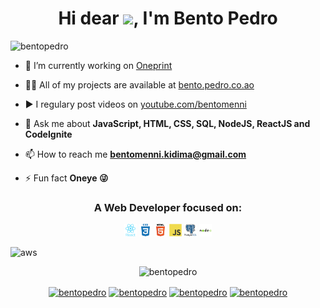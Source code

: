 
<h1 align="center">Hi dear <img src="https://raw.githubusercontent.com/kaueMarques/kaueMarques/master/hi.gif" width="30px">, I'm Bento Pedro</h1>
<p align="left"> <img src="https://komarev.com/ghpvc/?username=bentopedro" alt="bentopedro" /> </p>

- 🔭 I’m currently working on [Oneprint](https://Oneprint.co.ao)

- 👨‍💻 All of my projects are available at [bento.pedro.co.ao](https://bento.pedro.co.ao)

- ▶️ I regulary post videos on [youtube.com/bentomenni](https://youtube.com/bentomenni)

- 💬 Ask me about **JavaScript, HTML, CSS, SQL, NodeJS, ReactJS and CodeIgnite**

- 📫 How to reach me **bentomenni.kidima@gmail.com**

- ⚡ Fun fact **Oneye 😜**

<h3 align="center">A Web Developer focused on:</h3>

<p align="center">
<img src="https://raw.githubusercontent.com/devicons/devicon/master/icons/react/react-original-wordmark.svg" alt="react" width="20" height="20"/>
<img src="https://raw.githubusercontent.com/devicons/devicon/master/icons/css3/css3-plain-wordmark.svg" alt="css3"  width="20" height="20"/>
<img src="https://raw.githubusercontent.com/devicons/devicon/master/icons/html5/html5-original-wordmark.svg" alt="html5"  width="20" height="20"/>
<img src="https://raw.githubusercontent.com/devicons/devicon/master/icons/javascript/javascript-original.svg" alt="javascript" width="20" height="20"/>
<img src="https://raw.githubusercontent.com/devicons/devicon/master/icons/postgresql/postgresql-original-wordmark.svg" alt="postgresql" width="20" height="20"/>
<img src="https://raw.githubusercontent.com/devicons/devicon/master/icons/nodejs/nodejs-original-wordmark.svg" alt="nodejs" width="20" height="20"/></p>
<img src="https://raw.githubusercontent.com/devicons/devicon/master/icons/nodejs/aws-original-wordmark.svg" alt="aws" width="20" height="20"/></p>
<p align="center">
<img src="https://github-readme-stats.vercel.app/api?username=bentopedro&show_icons=true" alt="bentopedro"/> 
</p>

<p align="center">
<!--a href="https://codepen.io/bentopedro" target="blank"><img align="center" src="https://cdn.jsdelivr.net/npm/simple-icons@3.0.1/icons/codepen.svg" alt="bentopedro" height="20" width="20" /></a-->
<a href="https://twitter.com/bentopedro" target="blank"><img align="center" src="https://cdn.jsdelivr.net/npm/simple-icons@3.0.1/icons/twitter.svg" alt="bentopedro" height="20" width="20" /></a>
<a href="https://linkedin.com/in/bentopedro" target="blank"><img align="center" src="https://cdn.jsdelivr.net/npm/simple-icons@3.0.1/icons/linkedin.svg" alt="bentopedro" height="20" width="20" /></a>
<!--a href="https://stackoverflow.com/bentopedro" target="blank"><img align="center" src="https://cdn.jsdelivr.net/npm/simple-icons@3.0.1/icons/stackoverflow.svg" alt="bentopedro" height="20" width="20" /></a-->
<!--a href="https://codesandbox.com/bentopedro" target="blank"><img align="center" src="https://cdn.jsdelivr.net/npm/simple-icons@3.0.1/icons/codesandbox.svg" alt="bentopedro" height="20" width="20" /></a-->
<a href="https://fb.com/bentomenni" target="blank"><img align="center" src="https://cdn.jsdelivr.net/npm/simple-icons@3.0.1/icons/facebook.svg" alt="bentopedro" height="20" width="20" /></a>
<a href="https://instagram.com/bento_menni" target="blank"><img align="center" src="https://cdn.jsdelivr.net/npm/simple-icons@3.0.1/icons/instagram.svg" alt="bentopedro" height="20" width="20" /></a>
</p>

<!--
- 🔭 I’m currently working on @OnePrint
- 🌱 I’m currently learning Javascript, Nodejs, Reactjs and Flutter
- 👯 I’m looking to collaborate on @Dotnet website
- 💬 Ask me only about Information Technology
- 📫 How to reach me: bento_menni

-->
